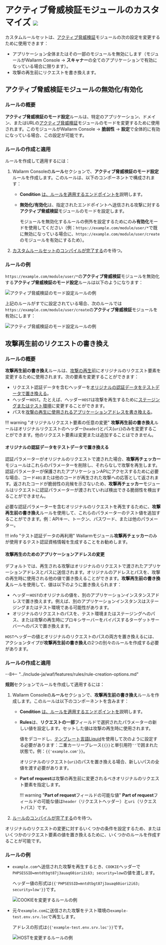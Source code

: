 # アクティブ脅威検証モジュールのカスタマイズ <a href="../../../about-wallarm/subscription-plans/#subscription-plans"><img src="../../../images/api-security-tag.svg" style="border: none;"></a>

カスタムルールセットは、[アクティブ脅威検証](../../about-wallarm/detecting-vulnerabilities.md#active-threat-verification)モジュールの次の設定を変更するために使用できます：

* アプリケーション全体またはその一部のモジュールを無効にします（モジュールがWallarm Console → **スキャナー**の全てのアプリケーションで有効になっている場合に限ります）。
* 攻撃の再生前にリクエストを書き換えます。

## アクティブ脅威検証モジュールの無効化/有効化

### ルールの概要

**アクティブ脅威検証のモード設定**ルールは、特定のアプリケーション、ドメイン、またはURLの[アクティブ脅威検証](../../about-wallarm/detecting-vulnerabilities.md#active-threat-verification)モジュールのモードを変更するために使用されます。このモジュールがWallarm Console → **脆弱性** → **設定**で全体的に有効になっている場合、この設定が可能です。

### ルールの作成と適用

ルールを作成して適用するには：

1. Wallarm Consoleの**ルール**セクションで、**アクティブ脅威検証のモード設定**ルールを作成します。このルールは、以下のコンポーネントで構成されます：

      * **Condition** [は、ルールを適用するエンドポイントを](add-rule.md#branch-description)説明します。
      * **無効化/有効化**は、指定されたエンドポイントへ送信される攻撃に対する**アクティブ脅威検証**モジュールのモードを設定します。

        モジュールを無効化するルールの例外を設定するためにのみ**有効化**モードを使用してください（例：`https://example.com/module/user/*`で既に無効になっている場合に、`https://example.com/module/user/create`のモジュールを有効にするため）。
2. [カスタムルールセットのコンパイルが完了する](compiling.md)のを待つ。

### ルールの例

`https://example.com/module/user/*`の**アクティブ脅威検証**モジュールを無効化する**アクティブ脅威検証のモード設定**ルールは以下のようになります：

![アクティブ脅威検証のモード設定ルールの例](../../images/user-guides/rules/disable-active-threat-verification-example.png)

上記のルールがすでに設定されている場合、次のルールでは`https://example.com/module/user/create`の**アクティブ脅威検証**モジュールを有効にします：

![アクティブ脅威検証のモード設定ルールの例](../../images/user-guides/rules/disable-active-threat-verification-deeper-path-example.png)

## 攻撃再生前のリクエストの書き換え

### ルールの概要

**攻撃再生前の書き換え**ルールは、[攻撃の再生](../../about-wallarm/detecting-vulnerabilities.md#active-threat-verification)前にオリジナルのリクエスト要素を変更するために使用されます。次の要素を変更することができます：

* リクエスト認証データを含むヘッダーを[オリジナルの認証データをテストデータで置き換える](#オリジナルの認証データをテストデータで置き換える)。
* ヘッダー`HOST`。たとえば、ヘッダー`HOST`は攻撃を再生するために[ステージングまたはテスト環境](#攻撃再生のためのアプリケーションアドレスの変更)に変更することができます。
* パスを[攻撃の再生に使用されるアプリケーションアドレスを書き換える](#攻撃再生のためのアプリケーションアドレスの変更)。

!!! warning "オリジナルリクエスト要素の任意の変更"
    **攻撃再生前の書き換え**ルールはオリジナルリクエストのヘッダー(`header`)とパス(`uri`)のみを変更することができます。他のリクエスト要素は変更または追加することはできません。

#### オリジナルの認証データをテストデータで置き換える

認証パラメーターがオリジナルのリクエストで渡された場合、**攻撃再チェッカー**モジュールはこれらのパラメーターを削除し、それらなしで攻撃を再生します。認証パラメーターが保護されたアプリケーションAPIにアクセスするために必要な場合、コード`401`または他のコードが再生された攻撃への応答として返されます。返されたコードが脆弱性の兆候を示さないため、**攻撃再チェッカー**モジュールはリクエストに認証パラメーターが渡されていれば検出できる脆弱性を検出することができません。

必要な認証パラメーターを含むオリジナルのリクエストを再生するために、**攻撃再生前の書き換え**ルールを使用して、これらのパラメーターのテスト値を追加することができます。例：APIキー、トークン、パスワード、または他のパラメーター。

!!! info "テスト認証データの再利用"
    Wallarmモジュール**攻撃再チェッカー**のみが使用するテスト認証資格情報を生成することをお勧めします。

#### 攻撃再生のためのアプリケーションアドレスの変更

デフォルトでは、再生される攻撃はオリジナルのリクエストで渡されたアプリケーションアドレスとパスに送信されます。オリジナルのアドレスとパスを、攻撃の再生時に使用される他の値で置き換えることができます。**攻撃再生前の書き換え**ルールを使用して、値は以下のように置き換えられます：

* ヘッダー`HOST`のオリジナルの値を、別のアプリケーションインスタンスアドレスで置き換えます。例えば、別のアプリケーションインスタンスはステージングまたはテスト環境である可能性があります。
* オリジナルのリクエストのパスを、テスト環境またはステージングへのパス、または攻撃の再生時にプロキシサーバーをバイパスするターゲットサーバーへのパスで置き換えます。

`HOST`ヘッダーの値とオリジナルのリクエストのパスの両方を置き換えるには、アクションタイプが**攻撃再生前の書き換え**の2つの別々のルールを作成する必要があります。

### ルールの作成と適用

--8<-- "../include-ja/waf/features/rules/rule-creation-options.md"

**规则**セクションでルールを作成して適用するには：

1. Wallarm Consoleの**ルール**セクションで、**攻撃再生前の書き換え**ルールを作成します。このルールは以下のコンポーネントを含みます：

      * **Condition** [は、ルールを適用するエンドポイントを](add-rule.md#branch-description)説明します。
      * **Rules**は、**リクエストの一部**フィールドで選択されたパラメーターの新しい値を設定します。セットした値は攻撃の再生時に使用されます。

        値をデコードし、[テンプレート言語Liquid](https://shopify.github.io/liquid/)を使用して次のように設定する必要があります：二重カーリーブレース`{{}}`と単引用符`''`で囲まれた状態で。例：`{{'example.com'}}`。

        オリジナルのリクエスト(`uri`)のパスを置き換える場合、新しいパスの全値を渡す必要があります。

      * **Part of request**は攻撃の再生前に変更されるべきオリジナルのリクエスト要素を指定します。

        !!! warning "**Part of request**フィールドの可能な値"
            **Part of request**フィールドの可能な値は`header`（リクエストヘッダー）と`uri`（リクエストパス）です。

2. [ルールのコンパイルが完了する](compiling.md)のを待つ。

オリジナルのリクエストの変更に対するいくつかの条件を設定するため、またはいくつかのリクエスト要素の値を置き換えるために、いくつかのルールを作成することが可能です。

### ルールの例

* `example.com`へ送信された攻撃を再生するとき、`COOKIE`ヘッダーで`PHPSESSID=mntdtbgt87j3auaq60iori2i63; security=low`の値を渡します。

    ヘッダー値の形式は`{{'PHPSESSID=mntdtbgt87j3auaq60iori2i63; security=low'}}`です。

    ![COOKIEを変更するルールの例](../../images/user-guides/rules/rewrite-request-example-cookie.png)

* 元々`example.com`に送信された攻撃をテスト環境の`example-test.env.srv.loc`で再生します。

    アドレスの形式は`{{'example-test.env.srv.loc'}}`です。

    ![HOSTを変更するルールの例](../../images/user-guides/rules/rewrite-request-example-host.png)
